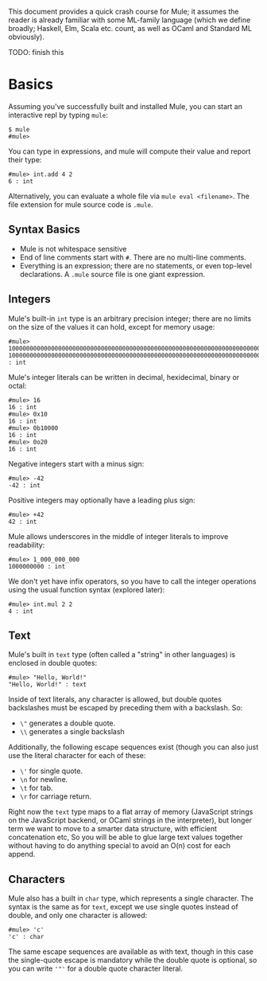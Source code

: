 This document provides a quick crash course for Mule; it assumes the
reader is already familiar with some ML-family language (which we define
broadly; Haskell, Elm, Scala etc. count, as well as OCaml and Standard
ML obviously).

TODO: finish this

# Basics

Assuming you've successfully built and installed Mule, you can start an
interactive repl by typing `mule`:

```
$ mule
#mule>
```

You can type in expressions, and mule will compute their value and
report their type:

```
#mule> int.add 4 2
6 : int
```

Alternatively, you can evaluate a whole file via `mule eval <filename>`.
The file extension for mule source code is `.mule`.

## Syntax Basics

* Mule is not whitespace sensitive
* End of line comments start with `#`. There are no multi-line comments.
* Everything is an expression; there are no statements, or even
  top-level declarations. A `.mule` source file is one giant expression.

## Integers

Mule's built-in `int` type is an arbitrary precision integer; there are
no limits on the size of the values it can hold, except for memory
usage:

```
#mule> 100000000000000000000000000000000000000000000000000000000000000000000000000000000000000000000000000000000000000000000000000000000000000000000000000000000000000000000000000000000000000000000000000000000000000000000000
100000000000000000000000000000000000000000000000000000000000000000000000000000000000000000000000000000000000000000000000000000000000000000000000000000000000000000000000000000000000000000000000000000000000000000000000 : int
```

Mule's integer literals can be written in decimal, hexidecimal, binary
or octal:

```
#mule> 16
16 : int
#mule> 0x10
16 : int
#mule> 0b10000
16 : int
#mule> 0o20
16 : int
```

Negative integers start with a minus sign:

```
#mule> -42
-42 : int
```

Positive integers may optionally have a leading plus sign:

```
#mule> +42
42 : int
```

Mule allows underscores in the middle of integer literals to improve
readability:

```
#mule> 1_000_000_000
1000000000 : int
```

We don't yet have infix operators, so you have to call the integer
operations using the usual function syntax (explored later):

```
#mule> int.mul 2 2
4 : int
```

## Text

Mule's built in `text` type (often called a "string" in other
languages) is enclosed in double quotes:

```
#mule> "Hello, World!"
"Hello, World!" : text
```

Inside of text literals, any character is allowed, but double quotes
backslashes must be escaped by preceding them with a backslash. So:

* `\"` generates a double quote.
* `\\` generates a single backslash

Additionally, the following escape sequences exist (though you can also
just use the literal character for each of these:

* `\'` for single quote.
* `\n` for newline.
* `\t` for tab.
* `\r` for carriage return.

Right now the `text` type maps to a flat array of memory (JavaScript
strings on the JavaScript backend, or OCaml strings in the interpreter),
but longer term we want to move to a smarter data structure, with
efficient concatenation etc, So you will be able to glue large text
values together without having to do anything special to avoid an O(n)
cost for each append.

## Characters

Mule also has a built in `char` type, which represents a single
character. The syntax is the same as for `text`, except we use single
quotes instead of double, and only one character is allowed:

```
#mule> 'c'
'c' : char
```

The same escape sequences are available as with text, though in this
case the single-quote escape is mandatory while the double quote is
optional, so you can write `'"'` for a double quote character literal.

